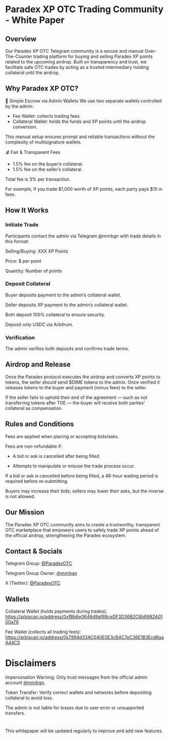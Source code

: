 # Paradex XP OTC Trading Community - White Paper

## Overview

Our Paradex XP OTC Telegram community is a secure and manual Over-The-Counter trading platform for buying and selling Paradex XP points related to the upcoming airdrop. Built on transparency and trust, we facilitate safe OTC trades by acting as a trusted intermediary holding collateral until the airdrop.

## Why Paradex XP OTC?

🔐 Simple Escrow via Admin Wallets
We use two separate wallets controlled by the admin:
- Fee Wallet: collects trading fees.
- Collateral Wallet: holds the funds and XP points until the airdrop conversion.

This manual setup ensures prompt and reliable transactions without the complexity of multisignature wallets.

💰 Fair & Transparent Fees

- 1.5% fee on the buyer’s collateral.
- 1.5% fee on the seller’s collateral.

Total fee is 3% per transaction.

For example, if you trade $1,000 worth of XP points, each party pays $15 in fees.

## How It Works

### Initiate Trade

Participants contact the admin via Telegram @mnrbgn with trade details in this format:

Selling/Buying: XXX XP Points

Price: $ per point

Quantity: Number of points

### Deposit Collateral

Buyer deposits payment to the admin’s collateral wallet.

Seller deposits XP payment to the admin’s collateral wallet.

Both deposit 100% collateral to ensure security.

Deposit only USDC via Arbitrum.

### Verification

The admin verifies both deposits and confirms trade terms.

## Airdrop and Release

Once the Paradex protocol executes the airdrop and converts XP points to tokens, the seller should send $DIME tokens to the admin.
Once verified it releases tokens to the buyer and payment (minus fees) to the seller.

If the seller fails to uphold their end of the agreement — such as not transferring tokens after TGE — the buyer will receive both parties' collateral as compensation.

## Rules and Conditions

Fees are applied when placing or accepting bids/asks.

Fees are non-refundable if:

- A bid or ask is cancelled after being filled.

- Attempts to manipulate or misuse the trade process occur.

If a bid or ask is cancelled before being filled, a 48-hour waiting period is required before re-submitting.

Buyers may increase their bids; sellers may lower their asks, but the inverse is not allowed.

## Our Mission

The Paradex XP OTC community aims to create a trustworthy, transparent OTC marketplace that empowers users to safely trade XP points ahead of the official airdrop, strengthening the Paradex ecosystem.

## Contact & Socials

Telegram Group: [@ParadexOTC](https://t.me/ParadexOTC)

Telegram Group Owner: [@mnrbgn](https://t.me/mnrbgn)

X (Twitter): [@ParadexOTC](https://x.com/ParadexOTC)

## Wallets

Collateral Wallet (holds payments during trades): https://arbiscan.io/address/0xfBb6e0646d9af68ceDF3D36B2C6b6982A0100a79

Fee Wallet (collects all trading fees): https://arbiscan.io/address/0x7994d33AC040E0E3cB4C7eC36E1B3Ecd6aaA44C5

# Disclaimers

Impersonation Warning: Only trust messages from the official admin account [@mnrbgn](https://t.me/mnrbgn).

Token Transfer: Verify correct wallets and networks before depositing collateral to avoid loss.

The admin is not liable for losses due to user error or unsupported transfers.

#

This whitepaper will be updated regularly to improve and add new features.
